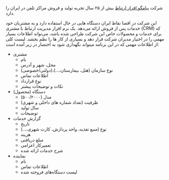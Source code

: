 شرکت [پیامگو افراز ارتباط](http://pgae.ir/wp/درباره-ما/) بیش از ۲۵ سال تجربه تولید و فروش مراکز تلفن در ایران را دارد.
 
این شرکت در اقصا نقاط ایران دستگاه هایی در حال استفاده دارد و به مشتریان خود خدمات پس از فروش ارائه می‌دهد. 
یک نرم افزار مدیریت ارتباط با مشتری (CRM) که برای خدمات و محصولات خاص این شرکت طراحی شده باشد، می‌تواند اطلاعات بسیار مهمی را در اختیار مدیران شرکت قرار دهد و بسیاری از کار ها را نظم بخشد. لیست کلی از اطلاعات مهمی که در این برنامه میتواند نگهداری شود به اختصار در زیر آمده است:


* مشتری
  * نام
  * محل، شهر و  آدرس
  * نوع سازمان (هتل، بیمارستان،...)،(دولتی/خصوصی)
  * اطلاعات تماس
  * نوع قرارداد
  * نکات و توضیحات بیشتر
* دستگاه (محصول)
  * مدل (۵۰۰/۲۰۰۰)
  * ظرفیت (تعداد شماره های داخلی و شهری)
  * سال تولید
  * توضیحات
* گزارش خدمات
  * تاریخ
  * نوع (منبع تغذیه، واحد پردازش، کارت شهری،...)
  * هزینه
  * مبلغ دریافتی
  * تعمیرکار اعزامی
  * شرح خدمات ارائه شده
* نماینده
  * نام
  * اطلاعات تماس
  * لیست دستگاه‌های فروخته شده

